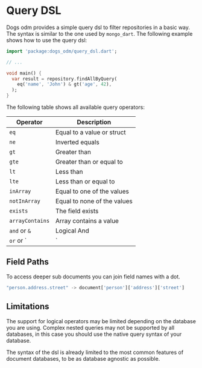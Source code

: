 # Query DSL
Dogs odm provides a simple query dsl to filter repositories in a basic way. The syntax is similar to
the one used by `mongo_dart`. The following example shows how to use the query dsl:

```dart
import 'package:dogs_odm/query_dsl.dart';

// ...

void main() {
  var result = repository.findAllByQuery(
    eq('name', 'John') & gt('age', 42),
  );
}
```

The following table shows all available query operators:

| Operator        | Description                 |
|-----------------|-----------------------------|
| `eq`            | Equal to a value or struct  |
| `ne`            | Inverted equals             |
| `gt`            | Greater than                |
| `gte`           | Greater than or equal to    |
| `lt`            | Less than                   |
| `lte`           | Less than or equal to       |
| `inArray`       | Equal to one of the values  |
| `notInArray`    | Equal to none of the values |
| `exists`        | The field exists            |
| `arrayContains` | Array contains a value      |
| `and` or `&`    | Logical And                 |
| `or` or `       | `                           | Logical Or                          |


## Field Paths
To access deeper sub documents you can join field names with a dot.
```dart
"person.address.street" -> document['person']['address']['street']
```

## Limitations
The support for logical operators may be limited depending on the database you are using.
Complex nested queries may not be supported by all databases, in this case you should use the
native query syntax of your database.

The syntax of the dsl is already limited to the most common features of document databases, to
be as database agnostic as possible.